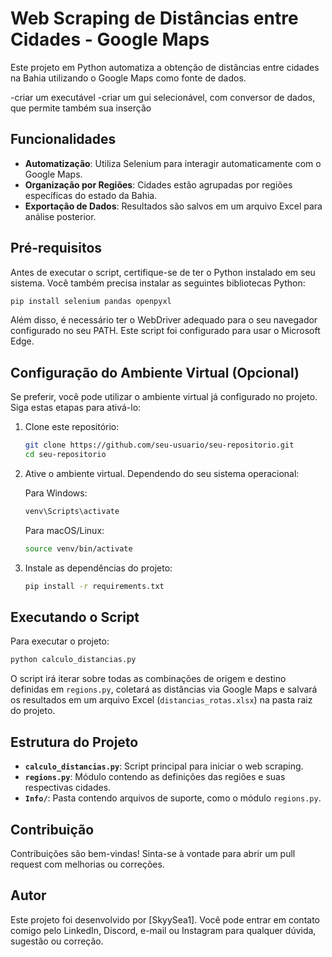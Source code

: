 

# Web Scraping de Distâncias entre Cidades - Google Maps

Este projeto em Python automatiza a obtenção de distâncias entre cidades na Bahia utilizando o Google Maps como fonte de dados.

-criar um executável
-criar um gui selecionável, com conversor de dados, que permite também sua inserção

## Funcionalidades

- **Automatização**: Utiliza Selenium para interagir automaticamente com o Google Maps.
- **Organização por Regiões**: Cidades estão agrupadas por regiões específicas do estado da Bahia.
- **Exportação de Dados**: Resultados são salvos em um arquivo Excel para análise posterior.

## Pré-requisitos

Antes de executar o script, certifique-se de ter o Python instalado em seu sistema. Você também precisa instalar as seguintes bibliotecas Python:

```bash
pip install selenium pandas openpyxl
```

Além disso, é necessário ter o WebDriver adequado para o seu navegador configurado no seu PATH. Este script foi configurado para usar o Microsoft Edge.

## Configuração do Ambiente Virtual (Opcional)

Se preferir, você pode utilizar o ambiente virtual já configurado no projeto. Siga estas etapas para ativá-lo:

1. Clone este repositório:
   ```bash
   git clone https://github.com/seu-usuario/seu-repositorio.git
   cd seu-repositorio
   ```

2. Ative o ambiente virtual. Dependendo do seu sistema operacional:

   Para Windows:
   ```bash
   venv\Scripts\activate
   ```

   Para macOS/Linux:
   ```bash
   source venv/bin/activate
   ```

3. Instale as dependências do projeto:
   ```bash
   pip install -r requirements.txt
   ```

## Executando o Script

Para executar o projeto:

```bash
python calculo_distancias.py
```

O script irá iterar sobre todas as combinações de origem e destino definidas em `regions.py`, coletará as distâncias via Google Maps e salvará os resultados em um arquivo Excel (`distancias_rotas.xlsx`) na pasta raiz do projeto.

## Estrutura do Projeto

- **`calculo_distancias.py`**: Script principal para iniciar o web scraping.
- **`regions.py`**: Módulo contendo as definições das regiões e suas respectivas cidades.
- **`Info/`**: Pasta contendo arquivos de suporte, como o módulo `regions.py`.

## Contribuição

Contribuições são bem-vindas! Sinta-se à vontade para abrir um pull request com melhorias ou correções.

## Autor

Este projeto foi desenvolvido por [SkyySea1]. Você pode entrar em contato comigo pelo LinkedIn, Discord, e-mail ou Instagram para qualquer dúvida, sugestão ou correção.
